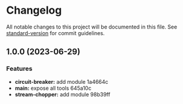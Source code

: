 # Changelog

All notable changes to this project will be documented in this file. See [standard-version](https://github.com/conventional-changelog/standard-version) for commit guidelines.

## 1.0.0 (2023-06-29)


### Features

* **circuit-breaker:** add module 1a4664c
* **main:** expose all tools 645a10c
* **stream-chopper:** add module 98b39ff

